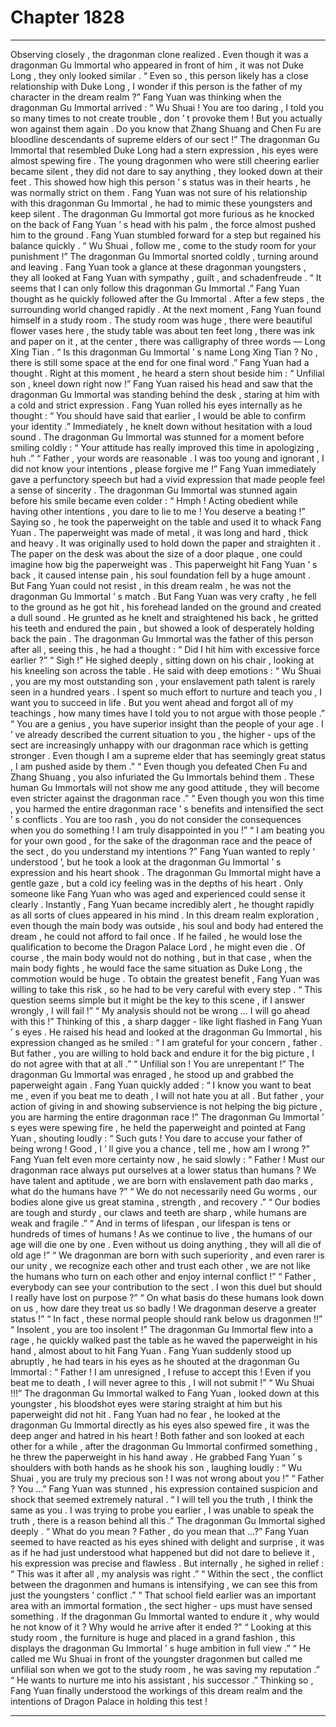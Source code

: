
# Chapter 1828


---

Observing closely , the dragonman clone realized .
Even though it was a dragonman Gu Immortal who appeared in front of him , it was not Duke Long , they only looked similar .
“ Even so , this person likely has a close relationship with Duke Long , I wonder if this person is the father of my character in the dream realm ?”
Fang Yuan was thinking when the dragonman Gu Immortal arrived : “ Wu Shuai ! You are too daring , I told you so many times to not create trouble , don ’ t provoke them ! But you actually won against them again . Do you know that Zhang Shuang and Chen Fu are bloodline descendants of supreme elders of our sect !”
The dragonman Gu Immortal that resembled Duke Long had a stern expression , his eyes were almost spewing fire .
The young dragonmen who were still cheering earlier became silent , they did not dare to say anything , they looked down at their feet . This showed how high this person ’ s status was in their hearts , he was normally strict on them .
Fang Yuan was not sure of his relationship with this dragonman Gu Immortal , he had to mimic these youngsters and keep silent .
The dragonman Gu Immortal got more furious as he knocked on the back of Fang Yuan ’ s head with his palm , the force almost pushed him to the ground .
Fang Yuan stumbled forward for a step but regained his balance quickly .
“ Wu Shuai , follow me , come to the study room for your punishment !” The dragonman Gu Immortal snorted coldly , turning around and leaving .
Fang Yuan took a glance at these dragonman youngsters , they all looked at Fang Yuan with sympathy , guilt , and schadenfreude .
“ It seems that I can only follow this dragonman Gu Immortal .” Fang Yuan thought as he quickly followed after the Gu Immortal .
After a few steps , the surrounding world changed rapidly .
At the next moment , Fang Yuan found himself in a study room .
The study room was huge , there were beautiful flower vases here , the study table was about ten feet long , there was ink and paper on it , at the center , there was calligraphy of three words — Long Xing Tian .
“ Is this dragonman Gu Immortal ’ s name Long Xing Tian ? No , there is still some space at the end for one final word .” Fang Yuan had a thought .
Right at this moment , he heard a stern shout beside him : “ Unfilial son , kneel down right now !”
Fang Yuan raised his head and saw that the dragonman Gu Immortal was standing behind the desk , staring at him with a cold and strict expression .
Fang Yuan rolled his eyes internally as he thought : “ You should have said that earlier , I would be able to confirm your identity .”
Immediately , he knelt down without hesitation with a loud sound .
The dragonman Gu Immortal was stunned for a moment before smiling coldly : “ Your attitude has really improved this time in apologizing , huh .”
“ Father , your words are reasonable . I was too young and ignorant , I did not know your intentions , please forgive me !” Fang Yuan immediately gave a perfunctory speech but had a vivid expression that made people feel a sense of sincerity .
The dragonman Gu Immortal was stunned again before his smile became even colder : “ Hmph ! Acting obedient while having other intentions , you dare to lie to me ! You deserve a beating !”
Saying so , he took the paperweight on the table and used it to whack Fang Yuan .
The paperweight was made of metal , it was long and hard , thick and heavy . It was originally used to hold down the paper and straighten it .
The paper on the desk was about the size of a door plaque , one could imagine how big the paperweight was .
This paperweight hit Fang Yuan ’ s back , it caused intense pain , his soul foundation fell by a huge amount .
But Fang Yuan could not resist , in this dream realm , he was not the dragonman Gu Immortal ’ s match .
But Fang Yuan was very crafty , he fell to the ground as he got hit , his forehead landed on the ground and created a dull sound .
He grunted as he knelt and straightened his back , he gritted his teeth and endured the pain , but showed a look of desperately holding back the pain .
The dragonman Gu Immortal was the father of this person after all , seeing this , he had a thought : “ Did I hit him with excessive force earlier ?”
“ Sigh !” He sighed deeply , sitting down on his chair , looking at his kneeling son across the table .
He said with deep emotions : “ Wu Shuai , you are my most outstanding son , your enslavement path talent is rarely seen in a hundred years . I spent so much effort to nurture and teach you , I want you to succeed in life . But you went ahead and forgot all of my teachings , how many times have I told you to not argue with those people .”
“ You are a genius , you have superior insight than the people of your age . I ’ ve already described the current situation to you , the higher - ups of the sect are increasingly unhappy with our dragonman race which is getting stronger . Even though I am a supreme elder that has seemingly great status , I am pushed aside by them .”
“ Even though you defeated Chen Fu and Zhang Shuang , you also infuriated the Gu Immortals behind them . These human Gu Immortals will not show me any good attitude , they will become even stricter against the dragonman race .”
“ Even though you won this time , you harmed the entire dragonman race ’ s benefits and intensified the sect ’ s conflicts . You are too rash , you do not consider the consequences when you do something ! I am truly disappointed in you !”
“ I am beating you for your own good , for the sake of the dragonman race and the peace of the sect , do you understand my intentions ?”
Fang Yuan wanted to reply ‘ understood ’, but he took a look at the dragonman Gu Immortal ’ s expression and his heart shook .
The dragonman Gu Immortal might have a gentle gaze , but a cold icy feeling was in the depths of his heart .
Only someone like Fang Yuan who was aged and experienced could sense it clearly .
Instantly , Fang Yuan became incredibly alert , he thought rapidly as all sorts of clues appeared in his mind .
In this dream realm exploration , even though the main body was outside , his soul and body had entered the dream , he could not afford to fail once .
If he failed , he would lose the qualification to become the Dragon Palace Lord , he might even die .
Of course , the main body would not do nothing , but in that case , when the main body fights , he would face the same situation as Duke Long , the commotion would be huge .
To obtain the greatest benefit , Fang Yuan was willing to take this risk , so he had to be very careful with every step .
“ This question seems simple but it might be the key to this scene , if I answer wrongly , I will fail !”
“ My analysis should not be wrong … I will go ahead with this !”
Thinking of this , a sharp dagger - like light flashed in Fang Yuan ’ s eyes .
He raised his head and looked at the dragonman Gu Immortal , his expression changed as he smiled : “ I am grateful for your concern , father . But father , you are willing to hold back and endure it for the big picture , I do not agree with that at all .”
“ Unfilial son ! You are unrepentant !” The dragonman Gu Immortal was enraged , he stood up and grabbed the paperweight again .
Fang Yuan quickly added : “ I know you want to beat me , even if you beat me to death , I will not hate you at all . But father , your action of giving in and showing subservience is not helping the big picture , you are harming the entire dragonman race !”
The dragonman Gu Immortal ’ s eyes were spewing fire , he held the paperweight and pointed at Fang Yuan , shouting loudly : “ Such guts ! You dare to accuse your father of being wrong ! Good , I ’ ll give you a chance , tell me , how am I wrong ?”
Fang Yuan felt even more certainty now , he said slowly : “ Father ! Must our dragonman race always put ourselves at a lower status than humans ? We have talent and aptitude , we are born with enslavement path dao marks , what do the humans have ?”
“ We do not necessarily need Gu worms , our bodies alone give us great stamina , strength , and recovery .”
“ Our bodies are tough and sturdy , our claws and teeth are sharp , while humans are weak and fragile .”
“ And in terms of lifespan , our lifespan is tens or hundreds of times of humans ! As we continue to live , the humans of our age will die one by one . Even without us doing anything , they will all die of old age !”
“ We dragonman are born with such superiority , and even rarer is our unity , we recognize each other and trust each other , we are not like the humans who turn on each other and enjoy internal conflict !”
“ Father , everybody can see your contribution to the sect . I won this duel but should I really have lost on purpose ?”
“ On what basis do these humans look down on us , how dare they treat us so badly ! We dragonman deserve a greater status !”
“ In fact , these normal people should rank below us dragonmen !!”
“ Insolent , you are too insolent !” The dragonman Gu Immortal flew into a rage , he quickly walked past the table as he waved the paperweight in his hand , almost about to hit Fang Yuan .
Fang Yuan suddenly stood up abruptly , he had tears in his eyes as he shouted at the dragonman Gu Immortal : “ Father ! I am unresigned , I refuse to accept this ! Even if you beat me to death , I will never agree to this , I will not submit !”
“ Wu Shuai !!!” The dragonman Gu Immortal walked to Fang Yuan , looked down at this youngster , his bloodshot eyes were staring straight at him but his paperweight did not hit .
Fang Yuan had no fear , he looked at the dragonman Gu Immortal directly as his eyes also spewed fire , it was the deep anger and hatred in his heart !
Both father and son looked at each other for a while , after the dragonman Gu Immortal confirmed something , he threw the paperweight in his hand away .
He grabbed Fang Yuan ’ s shoulders with both hands as he shook his son , laughing loudly : “ Wu Shuai , you are truly my precious son ! I was not wrong about you !”
“ Father ? You …” Fang Yuan was stunned , his expression contained suspicion and shock that seemed extremely natural .
“ I will tell you the truth , I think the same as you . I was trying to probe you earlier , I was unable to speak the truth , there is a reason behind all this .” The dragonman Gu Immortal sighed deeply .
“ What do you mean ? Father , do you mean that …?” Fang Yuan seemed to have reacted as his eyes shined with delight and surprise , it was as if he had just understood what happened but did not dare to believe it , his expression was precise and flawless .
But internally , he sighed in relief : “ This was it after all , my analysis was right .”
“ Within the sect , the conflict between the dragonmen and humans is intensifying , we can see this from just the youngsters ’ conflict .”
“ That school field earlier was an important area with an immortal formation , the sect higher - ups must have sensed something . If the dragonman Gu Immortal wanted to endure it , why would he not know of it ? Why would he arrive after it ended ?”
“ Looking at this study room , the furniture is huge and placed in a grand fashion , this displays the dragonman Gu Immortal ’ s huge ambition in full view .”
“ He called me Wu Shuai in front of the youngster dragonmen but called me unfilial son when we got to the study room , he was saving my reputation .”
“ He wants to nurture me into his assistant , his successor .”
Thinking so , Fang Yuan finally understood the workings of this dream realm and the intentions of Dragon Palace in holding this test !

---

